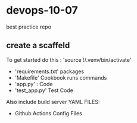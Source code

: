 # devops-10-07
best practice repo
## create a scaffeld
To get started do this : 
'source !/.venv/bin/activate'
* 'requirements.txt' packages
* 'Makefile' Cookbook runs commands
* 'app.py' : Code
* 'test_app.py' Test Code

Also include build server YAML FILES:

* Github Actions Config Files
